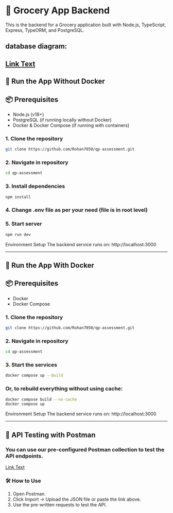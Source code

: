 # 🛒 Grocery App Backend

This is the backend for a Grocery application built with Node.js, TypeScript, Express, TypeORM, and PostgreSQL.

## database diagram:
[Link Text](https://dbdiagram.io/d/Grocery-Booking-App-67ec17224f7afba184f980d5)
---

## 🚀 Run the App Without Docker

## 📦 Prerequisites

- Node.js (v18+)
- PostgreSQL (if running locally without Docker)
- Docker & Docker Compose (if running with containers)

### 1. Clone the repository
```bash
git clone https://github.com/Rohan7050/qp-assessment.git
```
### 2. Navigate in repository
```bash
cd qp-assessment
```
### 3. Install dependencies
```bash
npm install
```
### 4. Change .env file as per your need (file is in root level)

### 5. Start server
```bash
npm run dev
```

Environment Setup
The backend service runs on: http://localhost:3000

---

## 🚀 Run the App With Docker

## 📦 Prerequisites

- Docker
- Docker Compose

### 1. Clone the repository
```bash
git clone https://github.com/Rohan7050/qp-assessment.git
```
### 2. Navigate in repository
```bash
cd qp-assessment
```
### 3. Start the services
```bash
docker compose up --build
```
### Or, to rebuild everything without using cache:
``` bash
docker compose build --no-cache
docker compose up
```

Environment Setup
The backend service runs on: http://localhost:3000

---
## 🧪 API Testing with Postman

### You can use our pre-configured Postman collection to test the API endpoints.
[Link Text](https://github.com/Rohan7050/qp-assessment/blob/DEV_Rohan/postman/qp_assesment.postman_collection.json)

### 🛠 How to Use
1. Open Postman.
2. Click Import → Upload the JSON file or paste the link above.
3. Use the pre-written requests to test the API.

